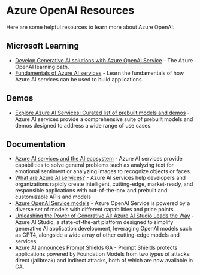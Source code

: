 # Azure OpenAI Resources

Here are some helpful resources to learn more about Azure OpenAI:

## Microsoft Learning

* [Develop Generative AI solutions with Azure OpenAI Service](https://learn.microsoft.com/en-us/training/paths/develop-ai-solutions-azure-openai/) - The Azure OpenAI learning path.
* [Fundamentals of Azure AI services](https://learn.microsoft.com/en-us/training/modules/fundamentals-azure-ai-services/) - Learn the fundamentals of how Azure AI services can be used to build applications.

## Demos

* [Explore Azure AI Services: Curated list of prebuilt models and demos](https://techcommunity.microsoft.com/t5/ai-azure-ai-services-blog/explore-azure-ai-services-curated-list-of-prebuilt-models-and/ba-p/4230788) - Azure AI services provide a comprehensive suite of prebuilt models and demos designed to address a wide range of use cases.

## Documentation

* [Azure AI services and the AI ecosystem](https://learn.microsoft.com/en-us/azure/ai-services/ai-services-and-ecosystem) - Azure AI services provide capabilities to solve general problems such as analyzing text for emotional sentiment or analyzing images to recognize objects or faces. 
* [What are Azure AI services?](https://learn.microsoft.com/en-us/azure/ai-services/what-are-ai-services) - Azure AI services help developers and organizations rapidly create intelligent, cutting-edge, market-ready, and responsible applications with out-of-the-box and prebuilt and customizable APIs and models
* [Azure OpenAI Service models](https://learn.microsoft.com/en-us/azure/ai-services/openai/concepts/models) - Azure OpenAI Service is powered by a diverse set of models with different capabilities and price points. 
* [Unleashing the Power of Generative AI: Azure AI Studio Leads the Way](https://techcommunity.microsoft.com/t5/ai-ai-platform-blog/unleashing-the-power-of-generative-ai-azure-ai-studio-leads-the/ba-p/3977692) -  Azure AI Studio, a state-of-the-art platform designed to simplify generative AI application development, leveraging OpenAI models such as GPT4, alongside a wide array of other cutting-edge models and services.
* [Azure AI announces Prompt Shields GA](https://techcommunity.microsoft.com/t5/ai-azure-ai-services-blog/azure-ai-announces-prompt-shields-ga/ba-p/4236033) - Prompt Shields protects applications powered by Foundation Models from two types of attacks: direct (jailbreak) and indirect attacks, both of which are now available in GA. 
